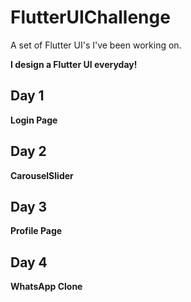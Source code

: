 # FlutterUIChallenge
A set of Flutter UI's I've been working on.<br/>

**I design a Flutter UI everyday!**

## Day 1
**Login Page**

## Day 2
**CarouselSlider**

## Day 3
**Profile Page**

## Day 4
**WhatsApp Clone**